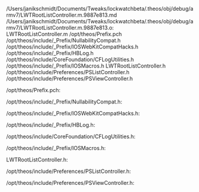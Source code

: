 /Users/janikschmidt/Documents/Tweaks/lockwatchbeta/.theos/obj/debug/armv7/LWTRootListController.m.9887e813.md /Users/janikschmidt/Documents/Tweaks/lockwatchbeta/.theos/obj/debug/armv7/LWTRootListController.m.9887e813.o: \
  LWTRootListController.m /opt/theos/Prefix.pch \
  /opt/theos/include/_Prefix/NullabilityCompat.h \
  /opt/theos/include/_Prefix/IOSWebKitCompatHacks.h \
  /opt/theos/include/_Prefix/HBLog.h \
  /opt/theos/include/CoreFoundation/CFLogUtilities.h \
  /opt/theos/include/_Prefix/IOSMacros.h LWTRootListController.h \
  /opt/theos/include/Preferences/PSListController.h \
  /opt/theos/include/Preferences/PSViewController.h

/opt/theos/Prefix.pch:

/opt/theos/include/_Prefix/NullabilityCompat.h:

/opt/theos/include/_Prefix/IOSWebKitCompatHacks.h:

/opt/theos/include/_Prefix/HBLog.h:

/opt/theos/include/CoreFoundation/CFLogUtilities.h:

/opt/theos/include/_Prefix/IOSMacros.h:

LWTRootListController.h:

/opt/theos/include/Preferences/PSListController.h:

/opt/theos/include/Preferences/PSViewController.h:
